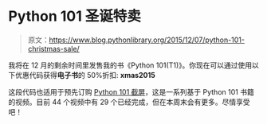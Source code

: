 # Python 101 圣诞特卖

> 原文：<https://www.blog.pythonlibrary.org/2015/12/07/python-101-christmas-sale/>

我将在 12 月的剩余时间里发售我的书《Python 101(T1)》。你现在可以通过使用以下优惠代码获得**电子书**的 50%折扣: **xmas2015**

这段代码也适用于预先订购 [Python 101 截屏](https://gumroad.com/l/kaKNo)，这是一系列基于 Python 101 书籍的视频。目前 44 个视频中有 29 个已经完成，但在本周末会有更多。尽情享受吧！